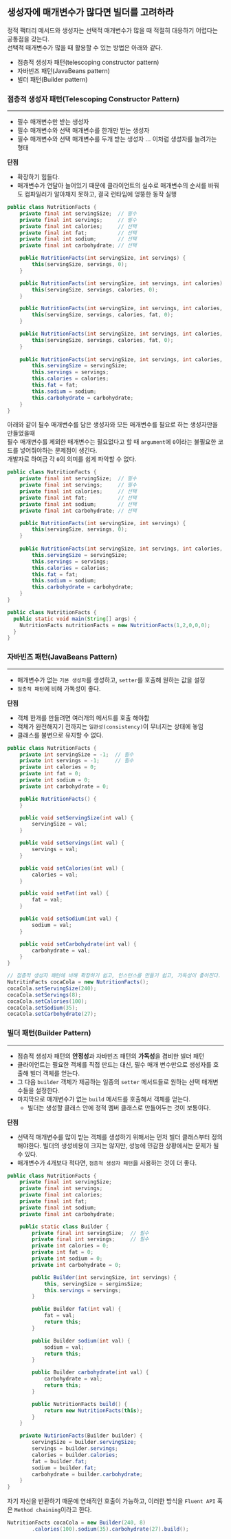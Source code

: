 ## 생성자에 매개변수가 많다면 빌더를 고려하라
정적 팩터리 메서드와 생성자는 선택적 매개변수가 많을 때 적절히 대응하기 어렵다는 공통점을 갖는다.  
선택적 매개변수가 많을 때 활용할 수 있는 방법은 아래와 같다.
- 점층적 생성자 패턴(telescoping constructor pattern)
- 자바빈즈 패턴(JavaBeans pattern)
- 빌더 패턴(Builder pattern)

### 점층적 생성자 패턴(Telescoping Constructor Pattern)
***
- 필수 매개변수만 받는 생성자
- 필수 매개변수와 선택 매개변수를 한개만 받는 생성자
- 필수 매개변수와 선택 매개변수를 두개 받는 생성자 ... 이처럼 생성자를 늘려가는 형태

**단점**
- 확장하기 힘들다.
- 매개변수가 연달아 늘어있기 때문에 클라이언트의 실수로 매개변수의 순서를 바꿔도 컴파일러가 알아채지 못하고, 결국 런타임에 엉뚱한 동작 실행

```java
public class NutritionFacts {
    private final int servingSize;  // 필수
    private final int servings;     // 필수
    private final int calories;     // 선택
    private final int fat;          // 선택
    private final int sodium;       // 선택
    private final int carbohydrate; // 선택

    public NutritionFacts(int servingSize, int servings) {
        this(servingSize, servings, 0);
    }

    public NutritionFacts(int servingSize, int servings, int calories) {
        this(servingSize, servings, calories, 0);
    }

    public NutritionFacts(int servingSize, int servings, int calories, int fat) {
        this(servingSize, servings, calories, fat, 0);
    }

    public NutritionFacts(int servingSize, int servings, int calories, int fat, int sodium) {
        this(servingSize, servings, calories, fat, 0);
    }
    
    public NutritionFacts(int servingSize, int servings, int calories, int fat, int sodium, int carbohydrate) {
        this.servingSize = servingSize;
        this.servings = servings;
        this.calories = calories;
        this.fat = fat;
        this.sodium = sodium;
        this.carbohydrate = carbohydrate;
    }
}
```
아래와 같이 필수 매개변수를 담은 생성자와 모든 매개변수를 필요로 하는 생성자만을 만들었을때  
필수 매개변수를 제외한 매개변수는 필요없다고 할 때 `argument`에 `0`이라는 불필요한 코드를 넣어줘야하는 문제점이 생긴다.  
개발자로 하여금 각 `0`의 의미를 쉽게 파악할 수 없다.

```java
public class NutritionFacts {
    private final int servingSize;  // 필수
    private final int servings;     // 필수
    private final int calories;     // 선택
    private final int fat;          // 선택
    private final int sodium;       // 선택
    private final int carbohydrate; // 선택

    public NutritionFacts(int servingSize, int servings) {
        this(servingSize, servings, 0);
    }
    
    public NutritionFacts(int servingSize, int servings, int calories, int fat, int sodium, int carbohydrate) {
        this.servingSize = servingSize;
        this.servings = servings;
        this.calories = calories;
        this.fat = fat;
        this.sodium = sodium;
        this.carbohydrate = carbohydrate;
    }
}
```

```java
public class NutritionFacts {
  public static void main(String[] args) {
    NutritionFacts nutritionFacts = new NutritionFacts(1,2,0,0,0);
  }
}

```

### 자바빈즈 패턴(JavaBeans Pattern)
***
- 매개변수가 없는 `기본 생성자`를 생성하고, `setter`를 호출해 원하는 값을 설정
- `점층적 패턴`에 비해 가독성이 좋다.

**단점**
- 객체 한개를 만들려면 여러개의 메서드를 호출 해야함
- 객체가 완전해지기 전까지는 `일관성(consistency)`이 무너지는 상태에 놓임
- 클래스를 불변으로 유지할 수 없다.

```java
public class NutritionFacts {
    private int servingSize = -1;  // 필수
    private int servings = -1;     // 필수
    private int calories = 0;
    private int fat = 0;
    private int sodium = 0;
    private int carbohydrate = 0;

    public NutritionFacts() {
    }

    public void setServingSize(int val) {
        servingSize = val;
    }

    public void setServings(int val) {
        servings = val;
    }

    public void setCalories(int val) {
        calories = val;
    }

    public void setFat(int val) {
        fat = val;
    }

    public void setSodium(int val) {
        sodium = val;
    }

    public void setCarbohydrate(int val) {
        carbohydrate = val;
    }
}
```
```java
// 점층적 생성자 패턴에 비해 확장하기 쉽고, 인스턴스를 만들기 쉽고, 가독성이 좋아진다.
NutritinFacts cocaCola = new NutritionFacts();
cocaCola.setServingSize(240);
cocaCola.setServings(8);
cocaCola.setCalories(100);
cocaCola.setSodium(35);
cocaCola.setCarbohydrate(27);
```

### 빌더 패턴(Builder Pattern)
***
- 점층적 생성자 패턴의 **안정성**과 자바빈즈 패턴의 **가독성**을 겸비한 빌더 패턴
- 클라이언트는 필요한 객체를 직접 만드는 대신, 필수 매개 변수만으로 생성자를 호출해 빌더 객체를 얻는다.
- 그 다음 `builder` 객체가 제공하는 일종의 `setter` 메서드들로 원하는 선택 매개변수들을 설정한다.
- 마지막으로 매개변수가 없는 `build` 메서드를 호출해서 객체를 얻는다.
  - 빌더는 생성할 클래스 안에 정적 멤버 클래스로 만들어두는 것이 보통이다.

**단점**
- 선택적 매개변수를 많이 받는 객체를 생성하기 위해서는 먼저 빌더 클래스부터 정의해야한다. 빌더의 생성비용이 크지는 않지만, 성능에 민감한 상황에서는 문제가 될 수 있다.
- 매개변수가 4개보다 적다면, `점층적 생성자 패턴`을 사용하는 것이 더 좋다.

```java
public class NutritionFacts {
    private final int servingSize;
    private final int servings;
    private final int calories;
    private final int fat;
    private final int sodium;
    private final int carbohydrate;

    public static class Builder {
        private final int servingSize;  // 필수
        private final int servings;     // 필수
        private int calories = 0;
        private int fat = 0;
        private int sodium = 0;
        private int carbohydrate = 0;

        public Builder(int servingSize, int servings) {
            this, servingSize = serginsSize;
            this.servings = servings;
        }

        public Builder fat(int val) {
            fat = val;
            return this;
        }

        public Builder sodium(int val) {
            sodium = val;
            return this;
        }

        public Builder carbohydrate(int val) {
            carbohydrate = val;
            return this;
        }

        public NutritionFacts build() {
            return new NutritionFacts(this);
        }
    }

    private NutirionFacts(Builder builder) {
        servingSize = builder.servingSize;
        servings = builder.servings;
        calories = builder.calories;
        fat = builder.fat;
        sodium = builder.fat;
        carbohydrate = builder.carbohydrate;
    }
}
```

자기 자신을 반환하기 때문에 연쇄적인 호출이 가능하고, 이러한 방식을 `Fluent API` 혹은 `Method chaining`이라고 한다.
```java
NutritionFacts cocaCola = new Builder(240, 8)
        .calories(100).sodium(35).carbohydrate(27).build();
```
